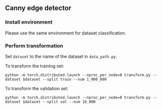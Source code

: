 ## Canny edge detector

### Install environment
Please use the same environment for dataset classification.

### Perform transformation

Set `dataset` to the name of the dataset in `data_path.py`.

To transform the training set:
```
python -m torch.distributed.launch --nproc_per_node=8 transform.py --dataset $dataset --split train --num 1_000_000
```

To transform the validation set:
```
python -m torch.distributed.launch --nproc_per_node=8 transform.py --dataset $dataset --split val --num 10_000
```